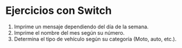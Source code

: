 # Ejercicios con Switch

1. Imprime un mensaje dependiendo del día de la semana.
2. Imprime el nombre del mes según su número.
3. Determina el tipo de vehículo según su categoría (Moto, auto, etc.).
